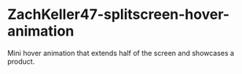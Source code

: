 # ZachKeller47-splitscreen-hover-animation

Mini hover animation that extends half of the screen and showcases a product.
